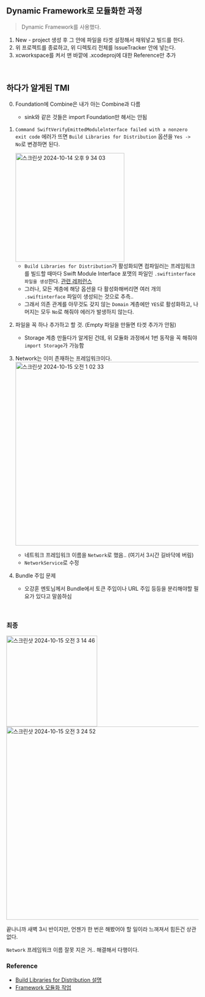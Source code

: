 ## Dynamic Framework로 모듈화한 과정
> Dynamic Framework를 사용했다.

1. New - project 생성 후 그 안에 파일을 타겟 설정해서 채워넣고 빌드를 한다.
2. 위 프로젝트를 종료하고, 위 디렉토리 전체를 IssueTracker 안에 넣는다.
3. xcworkspace를 켜서 맨 바깥에 .xcodeproj에 대한 Reference만 추가

<br>

## 하다가 알게된 TMI
0. Foundation에 Combine은 내가 아는 Combine과 다름
    - sink와 같은 것들은 import Foundation만 해서는 안됨

1. `Command SwiftVerifyEmittedModulelnterface failed with a nonzero exit code` 에러가 뜨면 `Build Libraries for Distribution` 옵션을 `Yes -> No`로 변경하면 된다.
   
   <img width="285" alt="스크린샷 2024-10-14 오후 9 34 03" src="https://github.com/user-attachments/assets/a9ea1828-5ea1-498d-a7cf-4c938c151a62">

    - `Build Libraries for Distribution`가 활성화되면 컴파일러는 프레임워크를 빌드할 때마다 Swift Module Interface 포맷의 파일인 `.swiftinterface파일을 생성`한다. [관련 레퍼런스](https://minsone.github.io/ios/mac/ios-wwdc-2019-binary-frameworks-in-swift-little-summary-and-translate)
    - 그러나, 모든 계층에 해당 옵션을 다 활성화해버리면 여러 개의 `.swiftinterface` 파일이 생성되는 것으로 추측..
    - 그래서 의존 관계를 아무것도 갖지 않는 `Domain` 계층에만 `YES`로 활성화하고, 나머지는 모두 `No`로 해줘야 에러가 발생하지 않는다.

3. 파일을 꼭 하나 추가하고 할 것. (Empty 파일을 만들면 타겟 추가가 안됨)
    - Storage 계층 만들다가 알게된 건데, 위 모듈화 과정에서 1번 동작을 꼭 해줘야 `import Storage`가 가능함

4. Network는 이미 존재하는 프레임워크이다.
   <img width="481" alt="스크린샷 2024-10-15 오전 1 02 33" src="https://github.com/user-attachments/assets/1c74cb9a-3a3c-4af7-bcf0-2822246d9f77">
    - 네트워크 프레임워크 이름을 `Network`로 했음.. (여기서 3시간 길바닥에 버림)
    - `NetworkService`로 수정

5. Bundle 주입 문제
    - 오강훈 멘토님께서 Bundle에서 토큰 주입이나 URL 주입 등등을 분리해야할 필요가 있다고 말씀하심


<br>

### 최종
<img width="238" alt="스크린샷 2024-10-15 오전 3 14 46" src="https://github.com/user-attachments/assets/cd473cd8-19c4-41a7-8860-61b9b0a3c113">

<img width="506" alt="스크린샷 2024-10-15 오전 3 24 52" src="https://github.com/user-attachments/assets/dd816f54-5c93-401e-8102-e15922fd325b">

끝나니까 새벽 3시 반이지만, 언젠가 한 번은 해봤어야 할 일이라 느껴져서 힘든건 상관없다.

`Network` 프레임워크 이름 잘못 지은 거.. 해결해서 다행이다.

### Reference
- [Build Libraries for Distribution 설명](https://minsone.github.io/ios/mac/ios-wwdc-2019-binary-frameworks-in-swift-little-summary-and-translate)
- [Framework 모듈화 작업](https://daddy73e.tistory.com/4)
